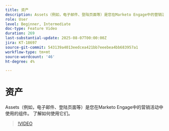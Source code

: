 ```yaml
---
title: 资产
description: Assets（例如，电子邮件、登陆页面等）是您在Marketo Engage中的营销活动中使用的组件。 了解如何使用它们。
role: User
level: Beginner, Intermediate
doc-type: Feature Video
duration: 269
last-substantial-update: 2025-08-07T00:00:00Z
jira: KT-18697
source-git-commit: 543139a4013eedcea421bb7eeebea4bb683957a1
workflow-type: tm+mt
source-wordcount: '46'
ht-degree: 4%

---
```



# 资产

Assets（例如，电子邮件、登陆页面等）是您在Marketo Engage中的营销活动中使用的组件。 了解如何使用它们。

>[!VIDEO](https://video.tv.adobe.com/v/3470593/?learn=on&enablevpops&captions=chi_hans)
